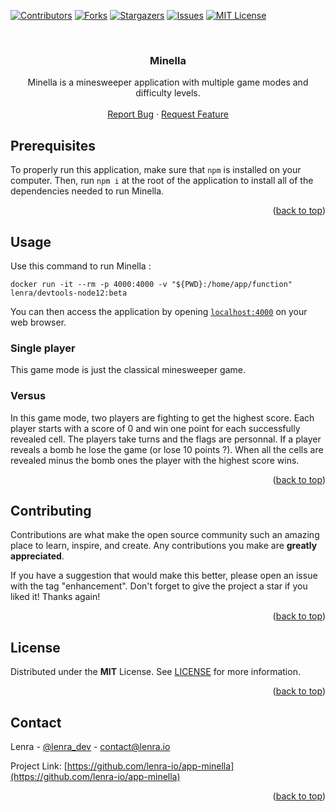 <div id="top"></div>
<!--
*** This README was created with https://github.com/othneildrew/Best-README-Template
-->



<!-- PROJECT SHIELDS -->
[![Contributors][contributors-shield]][contributors-url]
[![Forks][forks-shield]][forks-url]
[![Stargazers][stars-shield]][stars-url]
[![Issues][issues-shield]][issues-url]
[![MIT License][license-shield]][license-url]



<!-- PROJECT LOGO -->
<br />
<div align="center">

<h3 align="center">Minella</h3>

  <p align="center">
    Minella is a minesweeper application with multiple game modes and difficulty levels.
    <br />
    <br />
    <a href="https://github.com/lenra-io/app-minella/issues">Report Bug</a>
    ·
    <a href="https://github.com/lenra-io/app-minella/issues">Request Feature</a>
  </p>
</div>




<!-- GETTING STARTED -->

## Prerequisites

To properly run this application, make sure that `npm` is installed on your computer.
Then, run `npm i` at the root of the application to install all of the dependencies needed to run Minella.

<p align="right">(<a href="#top">back to top</a>)</p>


<!-- USAGE EXAMPLES -->
## Usage

Use this command to run Minella :
```console
docker run -it --rm -p 4000:4000 -v "${PWD}:/home/app/function" lenra/devtools-node12:beta
```

You can then access the application by opening [`localhost:4000`](http://localhost:4000) on your web browser. 

### Single player

This game mode is just the classical minesweeper game.

### Versus

In this game mode, two players are fighting to get the highest score.
Each player starts with a score of 0 and win one point for each successfully revealed cell.
The players take turns and the flags are personnal.
If a player reveals a bomb he lose the game (or lose 10 points ?).
When all the cells are revealed minus the bomb ones the player with the highest score wins.

<p align="right">(<a href="#top">back to top</a>)</p>



<!-- CONTRIBUTING -->
## Contributing

Contributions are what make the open source community such an amazing place to learn, inspire, and create. Any contributions you make are **greatly appreciated**.

If you have a suggestion that would make this better, please open an issue with the tag "enhancement".
Don't forget to give the project a star if you liked it! Thanks again!

<p align="right">(<a href="#top">back to top</a>)</p>



<!-- LICENSE -->
## License

Distributed under the **MIT** License. See [LICENSE](./LICENSE) for more information.

<p align="right">(<a href="#top">back to top</a>)</p>



<!-- CONTACT -->
## Contact

Lenra - [@lenra_dev](https://twitter.com/lenra_dev) - contact@lenra.io

Project Link: [https://github.com/lenra-io/app-minella](https://github.com/lenra-io/app-minella)

<p align="right">(<a href="#top">back to top</a>)</p>


<!-- MARKDOWN LINKS & IMAGES -->
<!-- https://www.markdownguide.org/basic-syntax/#reference-style-links -->
[contributors-shield]: https://img.shields.io/github/contributors/lenra-io/app-minella.svg?style=for-the-badge
[contributors-url]: https://github.com/lenra-io/app-minella/graphs/contributors
[forks-shield]: https://img.shields.io/github/forks/lenra-io/app-minella.svg?style=for-the-badge
[forks-url]: https://github.com/lenra-io/app-minella/network/members
[stars-shield]: https://img.shields.io/github/stars/lenra-io/app-minella.svg?style=for-the-badge
[stars-url]: https://github.com/lenra-io/app-minella/stargazers
[issues-shield]: https://img.shields.io/github/issues/lenra-io/app-minella.svg?style=for-the-badge
[issues-url]: https://github.com/lenra-io/app-minella/issues
[license-shield]: https://img.shields.io/github/license/lenra-io/app-minella.svg?style=for-the-badge
[license-url]: https://github.com/lenra-io/app-minella/blob/master/LICENSE.txt

